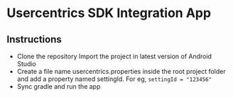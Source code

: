 
# Usercentrics SDK Integration App


## Instructions

 - Clone the repository  Import the project in latest version of Android Studio
 - Create a file name usercentrics.properties inside the root project folder and add a property named settingId. For eg,  `settingId = "123456"`   
 - Sync gradle  and run the app

